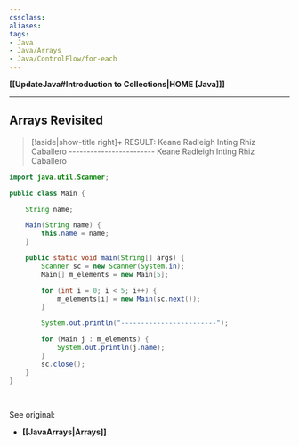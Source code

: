 ```yaml
---
cssclass:
aliases:
tags:
- Java
- Java/Arrays
- Java/ControlFlow/for-each
---
```

**[[UpdateJava#Introduction to Collections|HOME [Java]]]**

---
## Arrays Revisited
>[!aside|show-title right]+ RESULT:
> Keane Radleigh Inting Rhiz Caballero
> \------------------------
> Keane
> Radleigh
> Inting
> Rhiz
> Caballero

```java
import java.util.Scanner;

public class Main {

    String name;

    Main(String name) {
        this.name = name;
    }

    public static void main(String[] args) {
        Scanner sc = new Scanner(System.in);
        Main[] m_elements = new Main[5];

        for (int i = 0; i < 5; i++) {
            m_elements[i] = new Main(sc.next());
        }

        System.out.println("------------------------");

        for (Main j : m_elements) {
            System.out.println(j.name);
        }
        sc.close();
    }
}
```

<br>

See original:
- **[[JavaArrays|Arrays]]**